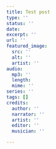 ```yaml
---
title: Test post
type: ''
status: ''
date: 
excerpt: ''
url: ''
featured_image:
  src: ''
  alt: ''
  artist: ''
audio:
  mp3: ''
  length: 
  mime: ''
series: ''
tags: []
credits:
  author: ''
  narrator: ''
  artist: ''
  editor: ''
  musician: ''

---
```


